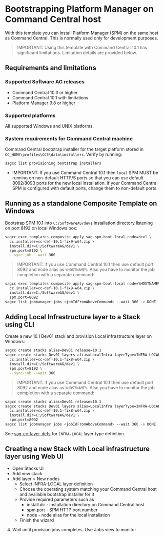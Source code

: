 <!--
 Copyright (c) 2011-2019 Software AG, Darmstadt, Germany and/or Software AG USA Inc., Reston, VA, USA, and/or its subsidiaries and/or its affiliates and/or their licensors.

 SPDX-License-Identifier: Apache-2.0

   Licensed under the Apache License, Version 2.0 (the "License");
   you may not use this file except in compliance with the License.
   You may obtain a copy of the License at

       http://www.apache.org/licenses/LICENSE-2.0

   Unless required by applicable law or agreed to in writing, software
   distributed under the License is distributed on an "AS IS" BASIS,
   WITHOUT WARRANTIES OR CONDITIONS OF ANY KIND, either express or implied.
   See the License for the specific language governing permissions and
   limitations under the License.
-->

# Bootstrapping Platform Manager on Command Central host

With this template you can install Platform Manager (SPM) on the same host as Command Central. This is normally used only for development purposes.

> IMPORTANT: Using this template with Command Central 10.1 has significant limitations. Limitation details are provided below.

## Requirements and limitations

### Supported Software AG releases

* Command Central 10.3 or higher
* Command Central 10.1 with limitations
* Platform Manager 9.8 or higher

### Supported platforms

All supported Windows and UNIX platforms.

### System requirements for Command Central machine

Command Central bootstrap installer for the target platform stored in `CC_HOME\profiles\CCE\data\installers`. Verify by running:

```bash
sagcc list provisioning bootstrap installers
```

* IMPORTANT: If you use Command Central 10.1 then `local` SPM MUST be running on non-default HTTP/S ports so that you can use default 8092/8093 ports for the new local installation. If your Command Central SPM is configured with default ports, change them to non-default ports.

## Running as a standalone Composite Template on Windows

Bootstrap SPM 10.1 into `C:/SoftwareAG/dev1` installation directory listening on port 8192 on local Windows box:

```bash
sagcc exec templates composite apply sag-spm-boot-local node=dev1 \
  cc.installer=cc-def-10.1-fix9-w64.zip \
  install.dir=C:/SoftwareAG/dev1 \
  spm.port=8192 \
  --sync-job --wait 360
```

> IMPORTANT: If you use Command Central 10.1 then use default port 8092 and node alias as `%HOSTNAME%`. Also you have to monitor the job completion with a separate command:

```bash
sagcc exec templates composite apply sag-spm-boot-local node=%HOSTNAME% \
  cc.installer=cc-def-10.1-fix9-w64.zip \
  install.dir=C:/SoftwareAG/dev1 \
  spm.port=8092
sagcc list jobmanager jobs <jobIdFromAboveCommand> --wait 360 -e DONE
```

## Adding Local Infrastructure layer to a Stack using CLI

Create a new 10.1 Dev01 stack and provision Local infrastructure layer on Windows:

```bash
sagcc create stacks alias=Dev01 release=10.1
sagcc create stacks Dev01 layers alias=LocalInfra layerType=INFRA-LOCAL node=dev1 \
  cc.installer=cc-def-10.1-fix8-w64.zip \
  install.dir=C:/SoftwareAG/dev1 \
  spm.port=8192 \
  --sync-job --wait 360
```

> IMPORTANT: If you use Command Central 10.1 then use default port 8092 and node alias as `%HOSTNAME%`. Also you have to monitor the job completion with a separate command:

```bash
sagcc create stacks alias=Dev01 release=10.1
sagcc create stacks Dev01 layers alias=LocalInfra layerType=INFRA-LOCAL node=%HOSTNAME% \
  cc.installer=cc-def-10.1-fix8-w64.zip \
  install.dir=C:/SoftwareAG/dev1 \
  spm.port=8092
sagcc list jobmanager jobs <jobIdFromAboveCommand> --wait 360 -e DONE
```

See [sag-cc-layer-defs](../sag-cc-layer-defs/template.yaml) for `INFRA-LOCAL` layer type definition.

## Creating a new Stack with Local infrastructure layer using Web UI

* Open Stacks UI
* Add new stack
* Add layer > New nodes
  * Select INFRA-LOCAL layer definition
  * Choose the operating system matching your Command Central host and available bootstrap installer for it
  * Provide required parameters such as
    * install.dir - installation directory on Command Central host
    * spm.port - SPM HTTP port number
    * node - node alias for the local installation
  * Finish the wizard
4. Wait until provision jobs completes. Use Jobs view to monitor
